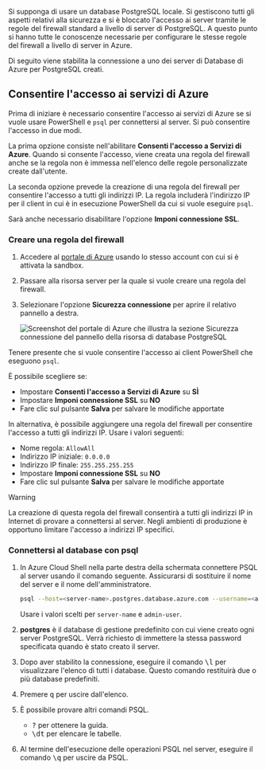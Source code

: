 Si supponga di usare un database PostgreSQL locale. Si gestiscono tutti gli aspetti relativi alla sicurezza e si è bloccato l'accesso ai server tramite le regole del firewall standard a livello di server di PostgreSQL. A questo punto si hanno tutte le conoscenze necessarie per configurare le stesse regole del firewall a livello di server in Azure.

Di seguito viene stabilita la connessione a uno dei server di Database di Azure per PostgreSQL creati.

## <a name="allow-azure-service-access"></a>Consentire l'accesso ai servizi di Azure

Prima di iniziare è necessario consentire l'accesso ai servizi di Azure se si vuole usare PowerShell e `psql` per connettersi al server. Si può consentire l'accesso in due modi.

La prima opzione consiste nell'abilitare **Consenti l'accesso a Servizi di Azure**. Quando si consente l'accesso, viene creata una regola del firewall anche se la regola non è immessa nell'elenco delle regole personalizzate create dall'utente.

La seconda opzione prevede la creazione di una regola del firewall per consentire l'accesso a tutti gli indirizzi IP. La regola includerà l'indirizzo IP per il client in cui è in esecuzione PowerShell da cui si vuole eseguire `psql`.

Sarà anche necessario disabilitare l'opzione **Imponi connessione SSL**.

### <a name="create-a-firewall-rule"></a>Creare una regola del firewall

1. Accedere al [portale di Azure](https://portal.azure.com/learn.docs.microsoft.com?azure-portal=true) usando lo stesso account con cui si è attivata la sandbox.

1. Passare alla risorsa server per la quale si vuole creare una regola del firewall.

1. Selezionare l'opzione **Sicurezza connessione** per aprire il relativo pannello a destra.

    ![Screenshot del portale di Azure che illustra la sezione Sicurezza connessione del pannello della risorsa di database PostgreSQL](../media/7-db-security-settings.png)

Tenere presente che si vuole consentire l'accesso ai client PowerShell che eseguono `psql`.

È possibile scegliere se:

- Impostare **Consenti l'accesso a Servizi di Azure** su **SÌ**
- Impostare **Imponi connessione SSL** su **NO**
- Fare clic sul pulsante **Salva** per salvare le modifiche apportate

In alternativa, è possibile aggiungere una regola del firewall per consentire l'accesso a tutti gli indirizzi IP. Usare i valori seguenti:

- Nome regola: `AllowAll`
- Indirizzo IP iniziale: `0.0.0.0`
- Indirizzo IP finale: `255.255.255.255`
- Impostare **Imponi connessione SSL** su **NO**
- Fare clic sul pulsante **Salva** per salvare le modifiche apportate

> [!Warning]
> La creazione di questa regola del firewall consentirà a tutti gli indirizzi IP in Internet di provare a connettersi al server. Negli ambienti di produzione è opportuno limitare l'accesso a indirizzi IP specifici.

### <a name="connect-to-the-database-with-psql"></a>Connettersi al database con psql

1. In Azure Cloud Shell nella parte destra della schermata connettere PSQL al server usando il comando seguente. Assicurarsi di sostituire il nome del server e il nome dell'amministratore.

    ```bash
    psql --host=<server-name>.postgres.database.azure.com --username=<admin-user>@<server-name> --dbname=postgres
    ```

    Usare i valori scelti per `server-name` e `admin-user`.

1. **postgres** è il database di gestione predefinito con cui viene creato ogni server PostgreSQL. Verrà richiesto di immettere la stessa password specificata quando è stato creato il server.

1. Dopo aver stabilito la connessione, eseguire il comando <kbd>\l</kbd> per visualizzare l'elenco di tutti i database. Questo comando restituirà due o più database predefiniti.

1. Premere <kbd>q</kbd> per uscire dall'elenco.

1. È possibile provare altri comandi PSQL.
    - <kbd>\?</kbd> per ottenere la guida.
    - <kbd>\dt</kbd> per elencare le tabelle.

1. Al termine dell'esecuzione delle operazioni PSQL nel server, eseguire il comando <kbd>\q</kbd> per uscire da PSQL.
